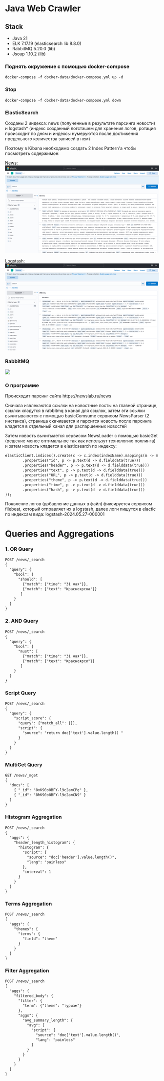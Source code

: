 
# Java Web Crawler

## Stack

- Java 21
- ELK 7.17.19 (elasticsearch lib 8.8.0)
- RabbitMQ 5.20.0 (lib)
- Jsoup 1.10.2 (lib)

### Поднять окружение с помощью docker-compose
```
docker-compose -f docker-data/docker-compose.yml up -d
```

### Stop
```
docker-compose -f docker-data/docker-compose.yml down
```

### ElasticSearch
Созданы 2 индекса: news (полученные в результате парсинга новости) и logstash* (индекс созданный логстэшем для хранения логов, ротация происходит по дням и индексы нумеруются после достижения предельного количества записей в нем)

Поэтому в Kibana необходимо создать 2 Index Pattern'а чтобы посмотреть содержимое:

News:
![](pics/el_search_news_idx.png)

Logstash:
![](pics/el_search_logstash_idx.png)

### RabbitMQ
![](images/rmq.png)

### О программе
Происходит парсинг сайта https://newslab.ru/news

Сначала извлекаются ссылки на новостные посты на главной странице, ссылки кладутся в rabbitmq в канал для ссылок, 
затем эти ссылки вычитываюстся с помощью basicComsume сервисом NewsParser (2 инстанса), страница скачивается и парсится
новость после парсинга кладется в отдельный канал для распаршенных новостей

Затем новость вычитыается сервисом NewsLoader с помощью basicGet (решение менее оптимальное так как использут технологию поллинга) и затем новость кладется в elasticsearch по индексу:


```
elasticClient.indices().create(c -> c.index(indexName).mappings(m -> m
        .properties("id", p -> p.text(d -> d.fielddata(true)))
        .properties("header", p -> p.text(d -> d.fielddata(true)))
        .properties("text", p -> p.text(d -> d.fielddata(true)))
        .properties("URL", p -> p.text(d -> d.fielddata(true)))
        .properties("theme", p -> p.text(d -> d.fielddata(true)))
        .properties("time", p -> p.text(d -> d.fielddata(true)))
        .properties("hash", p -> p.text(d -> d.fielddata(true)))
));
```

Появление логов (добавление данных в файл) фиксируется сервисом filebeat, который отправляет их в logstash, далее логи пишутся в elactic по индексам вида: logstash-2024.05.27-000001

# Queries and Aggregations
### 1. OR Query
```
POST /news/_search
{
  "query": {
    "bool": {
      "should": [
        {"match": {"time": "31 мая"}},
        {"match": {"text": "Красноярска"}}
       ]
    }
  }
}
```

### 2. AND Query
```
POST /news/_search
{
  "query": {
    "bool": {
      "must": [
        {"match": {"time": "31 мая"}},
        {"match": {"text": "Красноярск"}}
       ]
    }
  }
}
```

### Script Query
```
POST /news/_search
{
  "query": {
    "script_score": {
      "query": {"match_all": {}},
      "script": {
        "source": "return doc['text'].value.length() "
      }
    }
  }
}
```


### MultiGet Query
```
GET /news/_mget
{
  "docs": [
    { "_id": "8xK90o8BFY-l9c2amCPg" },
    { "_id": "8hK90o8BFY-l9c2amCN9" }
  ]
}
```

### Histogram Aggregation
```
POST /news/_search
{
  "aggs": {
    "header_length_histogram": {
      "histogram": {
        "script": {
          "source": "doc['header'].value.length()",
          "lang": "painless"
        },
        "interval": 1
      }
    }
  }
}
```

### Terms Aggregation
```
POST /news/_search
{
  "aggs": {
    "themes": {
      "terms": {
        "field": "theme"
      }
    }
  }
}
```

### Filter Aggregation
```
POST /news/_search
{
  "aggs": {
    "filtered_body": {
      "filter": {
        "term": {"theme": "туризм"}
      },
      "aggs": {
        "avg_summary_length": {
          "avg": {
            "script": {
              "source": "doc['text'].value.length()",
              "lang": "painless"
            }
          }
        }
      }
    }
  }
}
```

